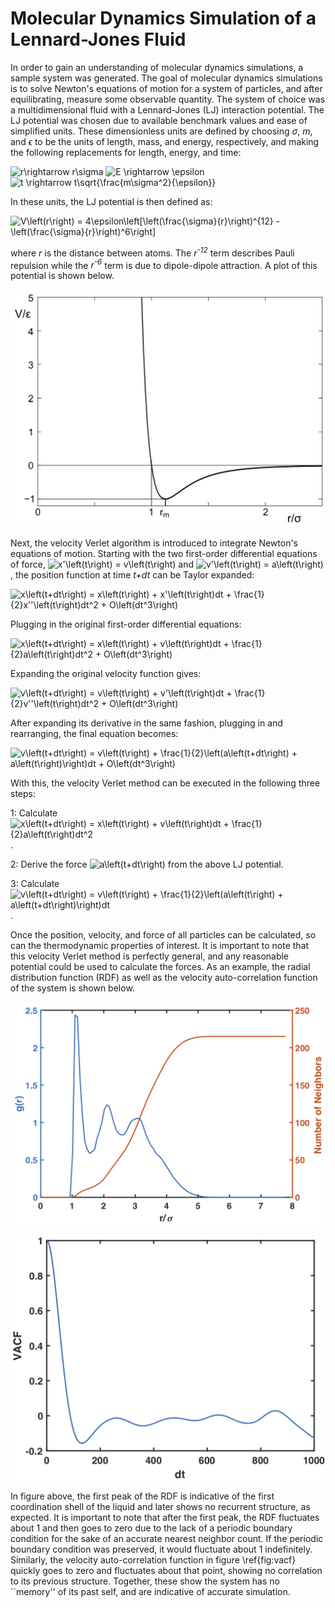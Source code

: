 

# Molecular Dynamics Simulation of a Lennard-Jones Fluid

In order to gain an understanding of molecular dynamics simulations, a sample system was generated. The goal of molecular dynamics simulations is to solve Newton's equations of motion for a system of particles, and after equilibrating, measure some observable quantity. The system of choice was a multidimensional fluid with a Lennard-Jones (LJ) interaction potential. The LJ potential was chosen due to available benchmark values and ease of simplified units. These dimensionless units are defined by choosing $\sigma$, $m$, and $\epsilon$ to be the units of length, mass, and energy, respectively, and making the following replacements for length, energy, and time:


<img src="https://latex.codecogs.com/gif.latex?r\rightarrow&space;r\sigma" title="r\rightarrow r\sigma" />

<img src="https://latex.codecogs.com/gif.latex?E&space;\rightarrow&space;\epsilon" title="E \rightarrow \epsilon" />

<img src="https://latex.codecogs.com/gif.latex?t&space;\rightarrow&space;t\sqrt{\frac{m\sigma^2}{\epsilon}}" title="t \rightarrow t\sqrt{\frac{m\sigma^2}{\epsilon}}" />

In these units, the LJ potential is then defined as:

<img src="https://latex.codecogs.com/gif.latex?V\left(r\right)&space;=&space;4\epsilon\left[\left(\frac{\sigma}{r}\right)^{12}&space;-&space;\left(\frac{\sigma}{r}\right)^6\right]" title="V\left(r\right) = 4\epsilon\left[\left(\frac{\sigma}{r}\right)^{12} - \left(\frac{\sigma}{r}\right)^6\right]" />

where *r* is the distance between atoms. The *r<sup>-12</sup>* term describes Pauli repulsion while the *r<sup>-6</sup>* term is due to dipole-dipole attraction. A plot of this potential is shown below.

![](images/LJ.png)

Next, the velocity Verlet algorithm is introduced to integrate Newton's equations of motion. Starting with the two first-order differential equations of force, <img src="https://latex.codecogs.com/gif.latex?x'\left(t\right)&space;=&space;v\left(t\right)" title="x'\left(t\right) = v\left(t\right)" /> and <img src="https://latex.codecogs.com/gif.latex?v'\left(t\right)&space;=&space;a\left(t\right)" title="v'\left(t\right) = a\left(t\right)" />, the position function at time *t+dt* can be Taylor expanded:

<img src="https://latex.codecogs.com/gif.latex?x\left(t&plus;dt\right)&space;=&space;x\left(t\right)&space;&plus;&space;x'\left(t\right)dt&space;&plus;&space;\frac{1}{2}x''\left(t\right)dt^2&space;&plus;&space;O\left(dt^3\right)" title="x\left(t+dt\right) = x\left(t\right) + x'\left(t\right)dt + \frac{1}{2}x''\left(t\right)dt^2 + O\left(dt^3\right)" />

Plugging in the original first-order differential equations: 

<img src="https://latex.codecogs.com/gif.latex?x\left(t&plus;dt\right)&space;=&space;x\left(t\right)&space;&plus;&space;v\left(t\right)dt&space;&plus;&space;\frac{1}{2}a\left(t\right)dt^2&space;&plus;&space;O\left(dt^3\right)" title="x\left(t+dt\right) = x\left(t\right) + v\left(t\right)dt + \frac{1}{2}a\left(t\right)dt^2 + O\left(dt^3\right)" />

Expanding the original velocity function gives:

<img src="https://latex.codecogs.com/gif.latex?v\left(t&plus;dt\right)&space;=&space;v\left(t\right)&space;&plus;&space;v'\left(t\right)dt&space;&plus;&space;\frac{1}{2}v''\left(t\right)dt^2&space;&plus;&space;O\left(dt^3\right)" title="v\left(t+dt\right) = v\left(t\right) + v'\left(t\right)dt + \frac{1}{2}v''\left(t\right)dt^2 + O\left(dt^3\right)" />

After expanding its derivative in the same fashion, plugging in and rearranging, the final equation becomes:

<img src="https://latex.codecogs.com/gif.latex?v\left(t&plus;dt\right)&space;=&space;v\left(t\right)&space;&plus;&space;\frac{1}{2}\left(a\left(t&plus;dt\right)&space;&plus;&space;a\left(t\right)\right)dt&space;&plus;&space;O\left(dt^3\right)" title="v\left(t+dt\right) = v\left(t\right) + \frac{1}{2}\left(a\left(t+dt\right) + a\left(t\right)\right)dt + O\left(dt^3\right)" />

With this, the velocity Verlet method can be executed in the following three steps:

1: Calculate <img src="https://latex.codecogs.com/gif.latex?x\left(t&plus;dt\right)&space;=&space;x\left(t\right)&space;&plus;&space;v\left(t\right)dt&space;&plus;&space;\frac{1}{2}a\left(t\right)dt^2" title="x\left(t+dt\right) = x\left(t\right) + v\left(t\right)dt + \frac{1}{2}a\left(t\right)dt^2" />.

2: Derive the force <img src="https://latex.codecogs.com/gif.latex?a\left(t&plus;dt\right)" title="a\left(t+dt\right)" /> from the above LJ potential.

3: Calculate <img src="https://latex.codecogs.com/gif.latex?v\left(t&plus;dt\right)&space;=&space;v\left(t\right)&space;&plus;&space;\frac{1}{2}\left(a\left(t\right)&space;&plus;&space;a\left(t&plus;dt\right)\right)dt" title="v\left(t+dt\right) = v\left(t\right) + \frac{1}{2}\left(a\left(t\right) + a\left(t+dt\right)\right)dt" />.



Once the position, velocity, and force of all particles can be calculated, so can the thermodynamic properties of interest. It is important to note that this velocity Verlet method is perfectly general, and any reasonable potential could be used to calculate the forces. As an example, the radial distribution function (RDF) as well as the velocity auto-correlation function of the system is shown below.

![](images/RDF.png)

![](images/vacf.png)

In figure above, the first peak of the RDF is indicative of the first coordination shell of the liquid and later shows no recurrent structure, as expected. It is important to note that after the first peak, the RDF fluctuates about 1 and then goes to zero due to the lack of a periodic boundary condition for the sake of an accurate nearest neighbor count. If the periodic boundary condition was preserved, it would fluctuate about 1 indefinitely. Similarly, the velocity auto-correlation function in figure \ref{fig:vacf} quickly goes to zero and fluctuates about that point, showing no correlation to its previous structure. Together, these show the system has no ``memory'' of its past self, and are indicative of accurate simulation.

